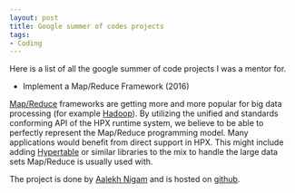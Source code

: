 ```yaml
---
layout: post
title: Google summer of codes projects
tags:
- Coding
---
```

Here is a list of all the google summer of code projects I was a mentor for.

* Implement a Map/Reduce Framework (2016)

[Map/Reduce](http://en.wikipedia.org/wiki/MapReduce) frameworks are getting more and more popular for big data processing (for example [Hadoop](http://hadoop.apache.org/)). By utilizing the unified and standards conforming API of the HPX runtime system, we believe to be able to perfectly represent the Map/Reduce programming model. Many applications would benefit from direct support in HPX. This might include adding [Hypertable](http://hypertable.com) or similar libraries to the mix to handle the large data sets Map/Reduce is usually used with.

The project is done by [Aalekh Nigam](https://twitter.com/_aalekh) and is hosted on [github](https://github.com/AALEKH/hpxflow).
